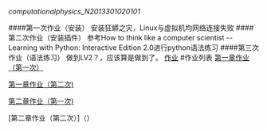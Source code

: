 _computationalphysics_N2013301020101_


####第一次作业（安装）
安装狂蟒之灾，Linux与虚拟机均网络连接失败
####第二次作业（安装插件）
参考How to think like a computer scientist -- Learning with Python: Interactive Edition 2.0进行python语法练习
####第三次作业（语法练习）
做到LV2？，应该算是做到了。
  [作业](https://github.com/whuerZS/computationalphysics_N2013301020101/blob/master/EX1%20LV1-lv2.py) 
#作业列表
[第一章作业（第一次）](https://github.com/whuerZS/computationalphysics_N2013301020101/blob/master/Chapter1/%E7%AC%AC%E4%B8%80%E6%AC%A1%E4%BD%9C%E4%B8%9A.md)

[第一章作业（第二次)](https://github.com/whuerZS/computationalphysics_N2013301020101/blob/master/Chapter1/Chapter1%EF%BC%88%E7%AC%AC%E4%BA%8C%E6%AC%A1%EF%BC%89/%E7%AC%AC%E4%B8%80%E7%AB%A0%E4%BD%9C%E4%B8%9A%EF%BC%88%E7%AC%AC%E4%BA%8C%E6%AC%A1%EF%BC%89.md)

[第二章作业（第一次)](https://github.com/whuerZS/computationalphysics_N2013301020101/blob/master/Chapter2/Chapter2%E7%AC%AC%E4%B8%80%E6%AC%A1/%E7%AC%AC%E4%BA%8C%E7%AB%A0%E4%BD%9C%E4%B8%9A(%E7%AC%AC%E4%B8%80%E6%AC%A1).md)

[第二章作业（第二次）]（）







